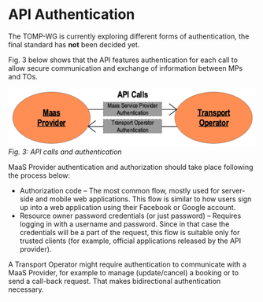 # API Authentication

The TOMP-WG is currently exploring different forms of authentication, the final standard has **not** been decided yet.

Fig. 3 below shows that the API features authentication for each call to allow secure communication and exchange of information between MPs and TOs.


![Authentication](https://github.com/TOMP-WG/website/blob/master/wiki/images/Wiki_F3_API_calls_authentication.png?raw=true)
_Fig. 3: API calls and authentication_

MaaS Provider authentication and authorization should take place following the process below:
* Authorization code – The most common flow, mostly used for server-side and mobile web applications. This flow is similar to how users sign up into a web application using their Facebook or Google account.
* Resource owner password credentials (or just password) – Requires logging in with a username and password. Since in that case the credentials will be a part of the request, this flow is suitable only for trusted clients (for example, official applications released by the API provider).

A Transport Operator might require authentication to communicate with a MaaS Provider,
for example to manage (update/cancel) a booking or to send a call-back request. That makes bidirectional authentication necessary.
